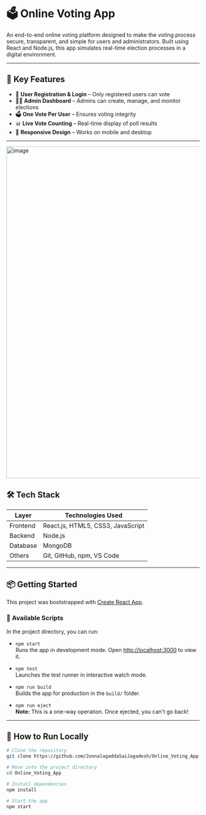 # 🗳️ Online Voting App

An end-to-end online voting platform designed to make the voting process secure, transparent, and simple for users and administrators. Built using React and Node.js, this app simulates real-time election processes in a digital environment.

---

## 🚀 Key Features

- 👤 **User Registration & Login** – Only registered users can vote
- 🧑‍💼 **Admin Dashboard** – Admins can create, manage, and monitor elections
- 🗳️ **One Vote Per User** – Ensures voting integrity
- 📊 **Live Vote Counting** – Real-time display of poll results
- 📱 **Responsive Design** – Works on mobile and desktop

---
<img width="1919" height="866" alt="image" src="https://github.com/user-attachments/assets/c937839a-23e7-4e55-b72b-a57763579afa" />

## 🛠️ Tech Stack

| Layer      | Technologies Used                 |
|------------|-----------------------------------|
| Frontend   | React.js, HTML5, CSS3, JavaScript |
| Backend    | Node.js                           |
| Database   | MongoDB                           |
| Others     | Git, GitHub, npm, VS Code         |

---

## 📦 Getting Started

This project was bootstrapped with [Create React App](https://github.com/facebook/create-react-app).

### 🔧 Available Scripts

In the project directory, you can run:

- `npm start`  
  Runs the app in development mode. Open [http://localhost:3000](http://localhost:3000) to view it.

- `npm test`  
  Launches the test runner in interactive watch mode.

- `npm run build`  
  Builds the app for production in the `build/` folder.

- `npm run eject`  
  **Note:** This is a one-way operation. Once ejected, you can't go back!

---

## 🧪 How to Run Locally

```bash
# Clone the repository
git clone https://github.com/JonnalagaddaSaiJagadesh/Online_Voting_App.git

# Move into the project directory
cd Online_Voting_App

# Install dependencies
npm install

# Start the app
npm start
